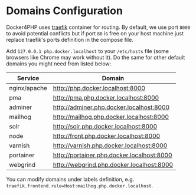 # Domains Configuration

Docker4PHP uses [traefik](https://hub.docker.com/_/traefik) container for routing. By default, we use port `8000` to avoid potential conflicts but if port `80` is free on your host machine just replace traefik's ports definition in the compose file.

Add `127.0.0.1 php.docker.localhost` to your `/etc/hosts` file (some browsers like Chrome may work without it). Do the same for other default domains you might need from listed below:  

| Service      | Domain                                     |
| ------------ | ------------------------------------------ |
| nginx/apache | http://php.docker.localhost:8000           |
| pma          | http://pma.php.docker.localhost:8000       |
| adminer      | http://adminer.php.docker.localhost:8000   |
| mailhog      | http://mailhog.php.docker.localhost:8000   |
| solr         | http://solr.php.docker.localhost:8000      |
| node         | http://front.php.docker.localhost:8000     |
| varnish      | http://varnish.php.docker.localhost:8000   |
| portainer    | http://portainer.php.docker.localhost:8000 |
| webgrind     | http://webgrind.php.docker.localhost:8000  |

You can modify domains under labels definition, e.g. `traefik.frontend.rule=Host:mailhog.php.docker.localhost`.
